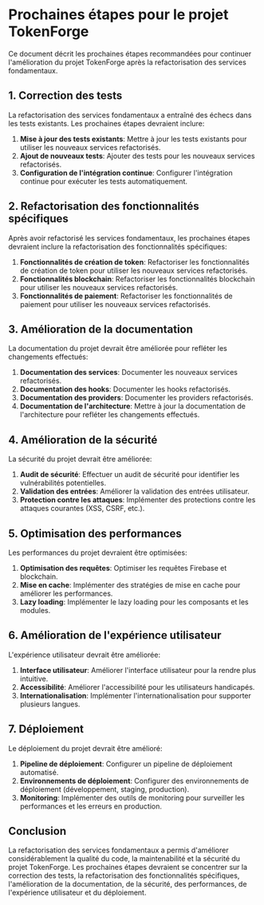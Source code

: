 # Prochaines étapes pour le projet TokenForge

Ce document décrit les prochaines étapes recommandées pour continuer l'amélioration du projet TokenForge après la refactorisation des services fondamentaux.

## 1. Correction des tests

La refactorisation des services fondamentaux a entraîné des échecs dans les tests existants. Les prochaines étapes devraient inclure:

1. **Mise à jour des tests existants**: Mettre à jour les tests existants pour utiliser les nouveaux services refactorisés.
2. **Ajout de nouveaux tests**: Ajouter des tests pour les nouveaux services refactorisés.
3. **Configuration de l'intégration continue**: Configurer l'intégration continue pour exécuter les tests automatiquement.

## 2. Refactorisation des fonctionnalités spécifiques

Après avoir refactorisé les services fondamentaux, les prochaines étapes devraient inclure la refactorisation des fonctionnalités spécifiques:

1. **Fonctionnalités de création de token**: Refactoriser les fonctionnalités de création de token pour utiliser les nouveaux services refactorisés.
2. **Fonctionnalités blockchain**: Refactoriser les fonctionnalités blockchain pour utiliser les nouveaux services refactorisés.
3. **Fonctionnalités de paiement**: Refactoriser les fonctionnalités de paiement pour utiliser les nouveaux services refactorisés.

## 3. Amélioration de la documentation

La documentation du projet devrait être améliorée pour refléter les changements effectués:

1. **Documentation des services**: Documenter les nouveaux services refactorisés.
2. **Documentation des hooks**: Documenter les hooks refactorisés.
3. **Documentation des providers**: Documenter les providers refactorisés.
4. **Documentation de l'architecture**: Mettre à jour la documentation de l'architecture pour refléter les changements effectués.

## 4. Amélioration de la sécurité

La sécurité du projet devrait être améliorée:

1. **Audit de sécurité**: Effectuer un audit de sécurité pour identifier les vulnérabilités potentielles.
2. **Validation des entrées**: Améliorer la validation des entrées utilisateur.
3. **Protection contre les attaques**: Implémenter des protections contre les attaques courantes (XSS, CSRF, etc.).

## 5. Optimisation des performances

Les performances du projet devraient être optimisées:

1. **Optimisation des requêtes**: Optimiser les requêtes Firebase et blockchain.
2. **Mise en cache**: Implémenter des stratégies de mise en cache pour améliorer les performances.
3. **Lazy loading**: Implémenter le lazy loading pour les composants et les modules.

## 6. Amélioration de l'expérience utilisateur

L'expérience utilisateur devrait être améliorée:

1. **Interface utilisateur**: Améliorer l'interface utilisateur pour la rendre plus intuitive.
2. **Accessibilité**: Améliorer l'accessibilité pour les utilisateurs handicapés.
3. **Internationalisation**: Implémenter l'internationalisation pour supporter plusieurs langues.

## 7. Déploiement

Le déploiement du projet devrait être amélioré:

1. **Pipeline de déploiement**: Configurer un pipeline de déploiement automatisé.
2. **Environnements de déploiement**: Configurer des environnements de déploiement (développement, staging, production).
3. **Monitoring**: Implémenter des outils de monitoring pour surveiller les performances et les erreurs en production.

## Conclusion

La refactorisation des services fondamentaux a permis d'améliorer considérablement la qualité du code, la maintenabilité et la sécurité du projet TokenForge. Les prochaines étapes devraient se concentrer sur la correction des tests, la refactorisation des fonctionnalités spécifiques, l'amélioration de la documentation, de la sécurité, des performances, de l'expérience utilisateur et du déploiement.
